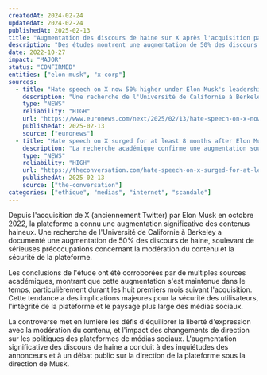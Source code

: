 ```yaml
---
createdAt: 2024-02-24
updatedAt: 2024-02-24
publishedAt: 2025-02-13
title: "Augmentation des discours de haine sur X après l'acquisition par Musk"
description: "Des études montrent une augmentation de 50% des discours de haine sur X (anciennement Twitter) depuis l'acquisition par Elon Musk en octobre 2022, soulevant des inquiétudes sur la modération et la sécurité de la plateforme."
date: 2022-10-27
impact: "MAJOR"
status: "CONFIRMED"
entities: ["elon-musk", "x-corp"]
sources:
  - title: "Hate speech on X now 50% higher under Elon Musk's leadership, new study finds"
    description: "Une recherche de l'Université de Californie à Berkeley révèle une augmentation significative des discours de haine depuis la prise de contrôle par Musk"
    type: "NEWS"
    reliability: "HIGH"
    url: "https://www.euronews.com/next/2025/02/13/hate-speech-on-x-now-50-higher-under-elon-musks-leadership-new-study-finds"
    publishedAt: 2025-02-13
    source: ["euronews"]
  - title: "Hate speech on X surged for at least 8 months after Elon Musk takeover"
    description: "La recherche académique confirme une augmentation soutenue des discours de haine après le changement de propriétaire de la plateforme"
    type: "NEWS"
    reliability: "HIGH"
    url: "https://theconversation.com/hate-speech-on-x-surged-for-at-least-8-months-after-elon-musk-takeover-new-research-249603"
    publishedAt: 2025-02-13
    source: ["the-conversation"]
categories: ["ethique", "medias", "internet", "scandale"]
---
```


Depuis l'acquisition de X (anciennement Twitter) par Elon Musk en octobre 2022, la plateforme a connu une augmentation significative des contenus haineux. Une recherche de l'Université de Californie à Berkeley a documenté une augmentation de 50% des discours de haine, soulevant de sérieuses préoccupations concernant la modération du contenu et la sécurité de la plateforme.

Les conclusions de l'étude ont été corroborées par de multiples sources académiques, montrant que cette augmentation s'est maintenue dans le temps, particulièrement durant les huit premiers mois suivant l'acquisition. Cette tendance a des implications majeures pour la sécurité des utilisateurs, l'intégrité de la plateforme et le paysage plus large des médias sociaux.

La controverse met en lumière les défis d'équilibrer la liberté d'expression avec la modération du contenu, et l'impact des changements de direction sur les politiques des plateformes de médias sociaux. L'augmentation significative des discours de haine a conduit à des inquiétudes des annonceurs et à un débat public sur la direction de la plateforme sous la direction de Musk.
